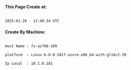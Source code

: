
   
#### This Page Create at:

```bash

2025-01-20 - 12:40:34 UTC

```

#### Create By Machine:

```bash

Host Name : fv-az788-109

platform  : Linux-6.8.0-1017-azure-x86_64-with-glibc2.39

Ip Local  : 10.1.0.181

```

